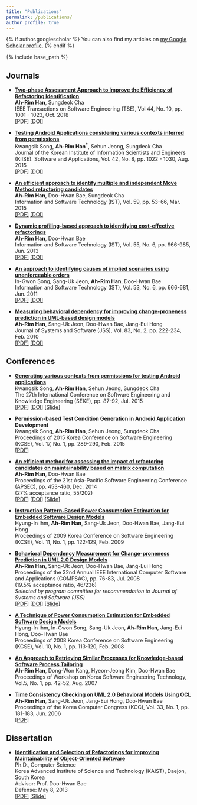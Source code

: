```yaml
---
title: "Publications"
permalink: /publications/
author_profile: true
---
```


{% if author.googlescholar %}
  You can also find my articles on <u><a href="{{author.googlescholar}}">my Google Scholar profile</a>.</u>
{% endif %}

{% include base_path %}


## Journals

* [**Two-phase Assessment Approach to Improve the Efficiency of Refactoring Identification**](https://dx.doi.org/10.1109/TSE.2017.2731853)  
   **Ah-Rim Han**, Sungdeok Cha    
   IEEE Transactions on Software Engineering (TSE), Vol 44, No. 10, pp. 1001 - 1023, Oct. 2018   
   [[PDF]](/files/TSE2018.pdf) [[DOI]](https://dx.doi.org/10.1109/TSE.2017.2731853)


* [**Testing Android Applications considering various contexts inferred from permissions**](http://dx.doi.org/10.5626/JOK.2015.42.8.1022)  
   Kwangsik Song, **Ah-Rim Han<sup>*</sup>**, Sehun Jeong, Sungdeok Cha  
   Journal of the Korean Institute of Information Scientists and Engineers (KIISE): Software and Applications, Vol. 42, No. 8, pp. 1022 - 1030, Aug. 2015  
   [[PDF]](/files/2015kiiseKorean.pdf) [[DOI]](http://dx.doi.org/10.5626/JOK.2015.42.8.1022)  


* [**An efficient approach to identify multiple and independent Move Method refactoring candidates**](http://dx.doi.org/10.1016/j.infsof.2014.10.007)  
   **Ah-Rim Han**, Doo-Hwan Bae, Sungdeok Cha  
   Information and Software Technology (IST), Vol. 59, pp. 53–66, Mar. 2015  
   [[PDF]](/files/ist2015MultipleRef.pdf) [[DOI]](http://dx.doi.org/10.1016/j.infsof.2014.10.007)  


* [**Dynamic profiling-based approach to identifying cost-effective refactorings**](http://dx.doi.org/10.1016/j.infsof.2012.12.002)  
   **Ah-Rim Han**, Doo-Hwan Bae  
   Information and Software Technology (IST), Vol. 55, No. 6, pp. 966-985, Jun. 2013  
   [[PDF]](/files/ist2013DynamicProfilingRef.pdf) [[DOI]](http://dx.doi.org/10.1016/j.infsof.2012.12.002)


* [**An approach to identifying causes of implied scenarios using unenforceable orders**](http://dx.doi.org/10.1016/j.infsof.2010.11.007)  
In-Gwon Song, Sang-Uk Jeon, **Ah-Rim Han**, Doo-Hwan Bae  
Information and Software Technology (IST), Vol. 53, No. 6, pp. 666-681, Jun. 2011  
[[PDF]](/files/ist2011CauseDetection.pdf) [[DOI]](http://dx.doi.org/10.1016/j.infsof.2010.11.007)  


* [**Measuring behavioral dependency for improving change-proneness prediction in UML-based design models**](http://dx.doi.org/10.1016/j.jss.2009.09.038)  
**Ah-Rim Han**, Sang-Uk Jeon, Doo-Hwan Bae, Jang-Eui Hong  
Journal of Systems and Software (JSS), Vol. 83, No. 2, pp. 222-234, Feb. 2010  
[[PDF]](/files/jss2010BehavioralDependency.pdf) [[DOI]](http://dx.doi.org/10.1016/j.jss.2009.09.038)


## Conferences

* [**Generating various contexts from permissions for testing Android applications**](http://dx.doi.org/10.18293/SEKE2015-118)  
Kwangsik Song, **Ah-Rim Han**, Sehun Jeong, Sungdeok Cha  
The 27th International Conference on Software Engineering and Knowledge Engineering (SEKE), pp. 87-92, Jul. 2015  
[[PDF]](/files/seke2015paper118.pdf) [[DOI]](http://dx.doi.org/10.18293/SEKE2015-118) [[Slide]](/files/slideSeke2015.pdf)


* **Permission-based Test Condition Generation in Android Application Development**  
Kwangsik Song, **Ah-Rim Han**, Sehun Jeong, Sungdeok Cha  
Proceedings of 2015 Korea Conference on Software Engineering (KCSE), Vol. 17, No. 1, pp. 289-290, Feb. 2015  
[[PDF]](/files/KCSE2015android.pdf)


* [**An efficient method for assessing the impact of refactoring candidates on maintainability based on matrix computation**](http://dx.doi.org/10.1109/APSEC.2014.69)  
**Ah-Rim Han**, Doo-Hwan Bae  
Proceedings of the 21st Asia-Pacific Software Engineering Conference (APSEC), pp. 453-460, Dec. 2014  
(27% acceptance ratio, 55/202)  
[[PDF]](/files/apsec2014DeltaTable.pdf) [[DOI]](http://dx.doi.org/10.1109/APSEC.2014.69) [[Slide]](/files/slideApsec2014.pdf)


* [**Instruction Pattern-Based Power Consumption Estimation for Embedded Software Design Models**](http://koasas.kaist.ac.kr/handle/10203/155245)  
Hyung-In Ihm, **Ah-Rim Han**, Sang-Uk Jeon, Doo-Hwan Bae, Jang-Eui Hong  
Proceedings of 2009 Korea Conference on Software Engineering (KCSE), Vol. 11, No. 1, pp. 122-129, Feb. 2009  


* [**Behavioral Dependency Measurement for Change-proneness Prediction in UML 2.0 Design Models**](http://dx.doi.org/10.1109/COMPSAC.2008.80)  
**Ah-Rim Han**, Sang-Uk Jeon, Doo-Hwan Bae, Jang-Eui Hong  
Proceedings of the 32nd Annual IEEE International Computer Software and Applications (COMPSAC), pp. 76-83, Jul. 2008  
(19.5% acceptance ratio, 46/236)   
*Selected by program committee for recommendation to Journal of Systems and Software (JSS)*  
[[PDF]](/files/compsac2008bdm.pdf) [[DOI]](http://dx.doi.org/10.1109/COMPSAC.2008.80) [[Slide]](/files/slideCompsac2008.pdf)


* [**A Technique of Power Consumption Estimation for Embedded Software Design Models**](http://koasas.kaist.ac.kr/handle/10203/16032)  
Hyung-In Ihm, In-Gwon Song, Sang-Uk Jeon, **Ah-Rim Han**, Jang-Eui Hong, Doo-Hwan Bae  
Proceedings of 2008 Korea Conference on Software Engineering (KCSE), Vol. 10, No. 1, pp. 113-120, Feb. 2008  


* [**An Approach to Retrieving Similar Processes for Knowledge-based Software Process Tailoring**](http://koasas.kaist.ac.kr/handle/10203/16040)  
**Ah-Rim Han**, Dong-Won Kang, Hyeon-Jeong Kim, Doo-Hwan Bae  
Proceedings of Workshop on Korea Software Engineering Technology, Vol.5, No. 1, pp. 42-52, Aug. 2007  


* [**Time Consistency Checking on UML 2.0 Behavioral Models Using OCL**](http://koasas.kaist.ac.kr/handle/10203/16097)  
**Ah-Rim Han**, Sang-Uk Jeon, Jang-Eui Hong, Doo-Hwan Bae  
Proceedings of the Korea Computer Congress (KCC), Vol. 33, No. 1, pp. 181-183, Jun. 2006  
[[PDF]](/files/kccTime2006.pdf)


## Dissertation

* [**Identification and Selection of Refactorings for Improving Maintainability of Object-Oriented Software**](http://koasas.kaist.ac.kr/handle/10203/197800)  
Ph.D., Computer Science  
Korea Advanced Institute of Science and Technology (KAIST), Daejon, South Korea  
Advisor: Prof. Doo-Hwan Bae  
Defense: May 8, 2013  
[[PDF]](/files/PhDdissertation.pdf) [[Slide]](/files/PhDdisseration_presentation.pdf)  
